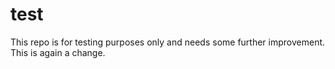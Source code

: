 # test

This repo is for testing purposes only and needs some further improvement.
This is again a change.
